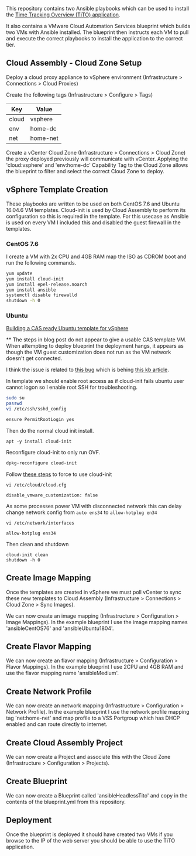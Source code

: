 This repository contains two Ansible playbooks which can be used to install the [Time Tracking Overview (TiTO) application](https://github.com/vmeoc/Tito).

It also contains a VMware Cloud Automation Services blueprint which builds two VMs with Ansible installed. The blueprint then instructs each VM to pull and execute the correct playbooks to install the application to the correct tier.

## Cloud Assembly - Cloud Zone Setup

Deploy a cloud proxy appliance to vSphere environment (Infrastructure > Connections > Cloud Proxies)

Create the following tags (Infrastructure > Configure > Tags)

Key | Value
--- | ---
cloud | vsphere
env | home-dc
net | home-net
  
Create a vCenter Cloud Zone (Infrastructure > Connections > Cloud Zone) the proxy deployed previously will communicate with vCenter.  Applying the 'cloud:vsphere' and 'env:home-dc' Capability Tag to the Cloud Zone allows the blueprint to filter and select the correct Cloud Zone to deploy.

## vSphere Template Creation

These playbooks are written to be used on both CentOS 7.6 and Ubuntu 16.04.6 VM templates. Cloud-init is used by Cloud Assembly to perform its configuration so this is required in the template. For this usecase as Ansible is used on every VM I included this and disabled the guest firewall in the templates. 

### CentOS 7.6

I create a VM with 2x CPU and 4GB RAM map the ISO as CDROM boot and run the following commands.

```bash
yum update
yum install cloud-init
yum install epel-release.noarch
yum install ansible
systemctl disable firewalld
shutdown -h 0
```

### Ubuntu


[Building a CAS ready Ubuntu template for vSphere](https://blogs.vmware.com/management/2019/02/building-a-cas-ready-ubuntu-template-for-vsphere.html) 

** The steps in blog post do not appear to give a usable CAS template VM.  When attempting to deploy blueprint the deployment hangs, it appears as though the VM guest customization does not run as the VM network doesn't get connected.


I think the issue is related to [this bug](https://bugs.launchpad.net/ubuntu/+source/open-vm-tools/+bug/1793715) which is behing [this kb article](https://kb.vmware.com/s/article/56409).

In template we should enable root access as if cloud-init fails ubuntu user cannot logon so I enable root SSH for troubleshooting.

```bash
sudo su
passwd
vi /etc/ssh/sshd_config

ensure PermitRootLogin yes
```

Then do the normal cloud init install.

```
apt -y install cloud-init
```

Reconfigure cloud-init to only run OVF.

```bash
dpkg-reconfigure cloud-init
```

Follow [these steps](https://kb.vmware.com/s/article/59557) to force to use cloud-init 

```
vi /etc/cloud/cloud.cfg

disable_vmware_customization: false
```

As some processes power VM with disconnected network this can delay change network config from `auto ens34` to `allow-hotplug en34`

```
vi /etc/network/interfaces

allow-hotplug ens34
```

Then clean and shutdown

```
cloud-init clean
shutdown -h 0
```

## Create Image Mapping

Once the templates are created in vSphere we must poll vCenter to sync these new templates to Cloud Assembly (Infrastructure > Connections > Cloud Zone > Sync Images).

We can now create an image mapping (Infrastructure > Configuration > Image Mappings). In the example blueprint I use the image mapping names 'ansibleCentOS76' and 'ansibleUbuntu1804'.

## Create Flavor Mapping

We can now create an flavor mapping (Infrastructure > Configuration > Flavor Mappings). In the example blueprint I use 2CPU and 4GB RAM and use the flavor mapping name 'ansibleMedium'.

## Create Network Profile

We can now create an network mapping (Infrastructure > Configuration > Network Profile). In the example blueprint I use the network profile mapping tag 'net:home-net' and map profile to a VSS Portgroup which has DHCP enabled and can route directly to internet.

## Create Cloud Assembly Project

We can now create a Project and associate this with the Cloud Zone (Infrastructure > Configuration > Projects).

## Create Blueprint

We can now create a Blueprint called 'ansibleHeadlessTito' and copy in the contents of the blueprint.yml from this repository.

## Deployment

Once the blueprint is deployed it should have created two VMs if you browse to the IP of the web server you should be able to use the TiTO application.
